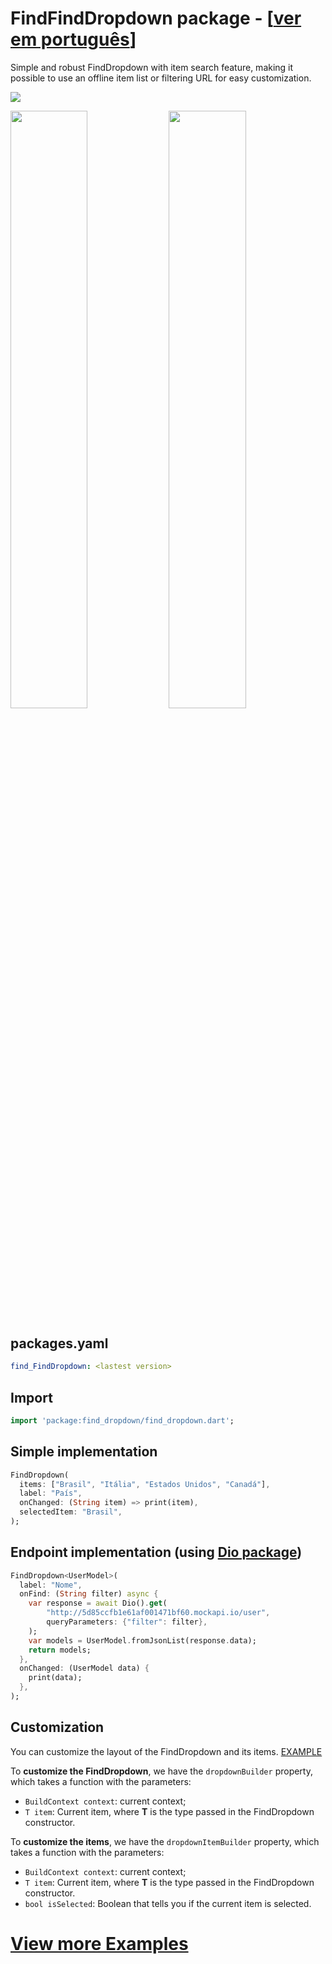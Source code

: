 # FindFindDropdown package - [[ver em português](https://github.com/davidsdearaujo/find_dropdown/blob/master/README-PT.md)]

Simple and robust FindDropdown with item search feature, making it possible to use an offline item list or filtering URL for easy customization.

![](https://github.com/davidsdearaujo/find_dropdown/blob/master/screenshots/Screenshot_4.png?raw=true)

<img src="https://github.com/davidsdearaujo/find_dropdown/blob/master/screenshots/GIF_Endpoint.gif?raw=true" width="49.5%" /> <img src="https://github.com/davidsdearaujo/find_dropdown/blob/master/screenshots/GIF_Custom_Layout.gif?raw=true" width="49.5%" />


## packages.yaml
```yaml
find_FindDropdown: <lastest version>
```

## Import
```dart
import 'package:find_dropdown/find_dropdown.dart';
```

## Simple implementation

```dart
FindDropdown(
  items: ["Brasil", "Itália", "Estados Unidos", "Canadá"],
  label: "País",
  onChanged: (String item) => print(item),
  selectedItem: "Brasil",
);
```


## Endpoint implementation (using [Dio package](https://pub.dev/packages/dio))
```dart
FindDropdown<UserModel>(
  label: "Nome",
  onFind: (String filter) async {
    var response = await Dio().get(
        "http://5d85ccfb1e61af001471bf60.mockapi.io/user",
        queryParameters: {"filter": filter},
    );
    var models = UserModel.fromJsonList(response.data);
    return models;
  },
  onChanged: (UserModel data) {
    print(data);
  },
);
```
## Customization
You can customize the layout of the FindDropdown and its items. [EXAMPLE](https://github.com/davidsdearaujo/find_dropdown/tree/master/example#custom-layout-endpoint-example)

To **customize the FindDropdown**, we have the `dropdownBuilder` property, which takes a function with the parameters:
- `BuildContext context`: current context;
- `T item`: Current item, where **T** is the type passed in the FindDropdown constructor.

To **customize the items**, we have the `dropdownItemBuilder` property, which takes a function with the parameters:
- `BuildContext context`: current context;
- `T item`: Current item, where **T** is the type passed in the FindDropdown constructor.
- `bool isSelected`: Boolean that tells you if the current item is selected.

# [View more Examples](https://github.com/davidsdearaujo/find_dropdown/tree/master/example)